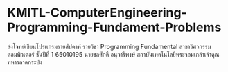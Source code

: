 # KMITL-ComputerEngineering-Programming-Fundament-Problems 
ส่งโจทย์เขียนโปรเเกรมรายสัปดาห์
รายวิชา Programming Fundamental สาขาวิศวกรรมคอมพิวเตอร์ ชั้นปีที่ 1
65010195 นายชลศักดิ์ อนุวารีพงษ์ สถาบันเทคโนโลยีพระจอมเกล้าเจ้าคุณทหารลาดกระบัง 
